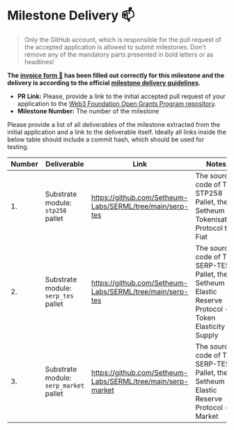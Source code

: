 # Milestone Delivery :mailbox:

> Only the GitHub account, which is responsible for the pull request of the accepted application is allowed to submit milestones. Don't remove any of the mandatory parts presented in bold letters or as headlines!

**The [invoice form :pencil:](https://forms.gle/8Wx7nxtq8fKrsuEz8) has been filled out correctly for this milestone and the delivery is according to the official [milestone delivery guidelines](https://github.com/w3f/General-Grants-Program/blob/master/grants/milestone-deliverables-guidelines.md).**  

* **PR Link:** Please, provide a link to the initial accepted pull request of your application to the [Web3 Foundation Open Grants Program repository](https://github.com/w3f/Open-Grants-Program). 
* **Milestone Number:** The number of the milestone

Please provide a list of all deliverables of the milestone extracted from the initial application and a link to the deliverable itself. Ideally all links inside the below table should include a commit hash, which should be used for testing.

| Number | Deliverable | Link | Notes |
| ------------- | ------------- | ------------- |------------- |
| 1. | Substrate module: `stp258` pallet | https://github.com/Setheum-Labs/SERML/tree/main/serp-tes | The source code of The STP258 Pallet, the Setheum Tokenisation Protocol to Fiat | 
| 2.  | Substrate module: `serp_tes` pallet | https://github.com/Setheum-Labs/SERML/tree/main/serp-tes | The source code of The SERP-TES Pallet, the Setheum Elastic Reserve Protocol - Token Elasticity of Supply | 
| 3.  | Substrate module: `serp_market` pallet | https://github.com/Setheum-Labs/SERML/tree/main/serp-market | The source code of The SERP-TES Pallet, the Setheum Elastic Reserve Protocol - Market | 
